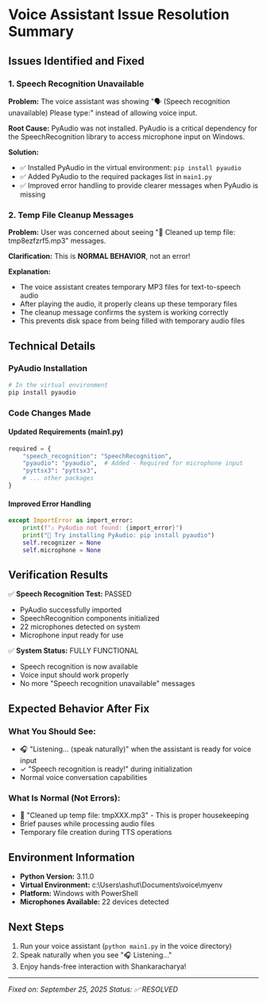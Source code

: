# Voice Assistant Issue Resolution Summary

## Issues Identified and Fixed

### 1. Speech Recognition Unavailable
**Problem:** The voice assistant was showing "🗣️ (Speech recognition unavailable) Please type:" instead of allowing voice input.

**Root Cause:** PyAudio was not installed. PyAudio is a critical dependency for the SpeechRecognition library to access microphone input on Windows.

**Solution:**
- ✅ Installed PyAudio in the virtual environment: `pip install pyaudio`
- ✅ Added PyAudio to the required packages list in `main1.py`
- ✅ Improved error handling to provide clearer messages when PyAudio is missing

### 2. Temp File Cleanup Messages
**Problem:** User was concerned about seeing "🧹 Cleaned up temp file: tmp8ezfzrf5.mp3" messages.

**Clarification:** This is **NORMAL BEHAVIOR**, not an error! 

**Explanation:**
- The voice assistant creates temporary MP3 files for text-to-speech audio
- After playing the audio, it properly cleans up these temporary files
- The cleanup message confirms the system is working correctly
- This prevents disk space from being filled with temporary audio files

## Technical Details

### PyAudio Installation
```bash
# In the virtual environment
pip install pyaudio
```

### Code Changes Made

#### Updated Requirements (main1.py)
```python
required = {
    "speech_recognition": "SpeechRecognition",
    "pyaudio": "pyaudio",  # Added - Required for microphone input
    "pyttsx3": "pyttsx3",
    # ... other packages
}
```

#### Improved Error Handling
```python
except ImportError as import_error:
    print(f"⚠ PyAudio not found: {import_error}")
    print("🔧 Try installing PyAudio: pip install pyaudio")
    self.recognizer = None
    self.microphone = None
```

## Verification Results

✅ **Speech Recognition Test:** PASSED
- PyAudio successfully imported
- SpeechRecognition components initialized
- 22 microphones detected on system
- Microphone input ready for use

✅ **System Status:** FULLY FUNCTIONAL
- Speech recognition is now available
- Voice input should work properly
- No more "Speech recognition unavailable" messages

## Expected Behavior After Fix

### What You Should See:
- 🎧 "Listening... (speak naturally)" when the assistant is ready for voice input
- ✓ "Speech recognition is ready!" during initialization
- Normal voice conversation capabilities

### What Is Normal (Not Errors):
- 🧹 "Cleaned up temp file: tmpXXX.mp3" - This is proper housekeeping
- Brief pauses while processing audio files
- Temporary file creation during TTS operations

## Environment Information
- **Python Version:** 3.11.0
- **Virtual Environment:** c:\Users\ashut\Documents\voice\myenv
- **Platform:** Windows with PowerShell
- **Microphones Available:** 22 devices detected

## Next Steps
1. Run your voice assistant (`python main1.py` in the voice directory)
2. Speak naturally when you see "🎧 Listening..."
3. Enjoy hands-free interaction with Shankaracharya!

---
*Fixed on: September 25, 2025*
*Status: ✅ RESOLVED*